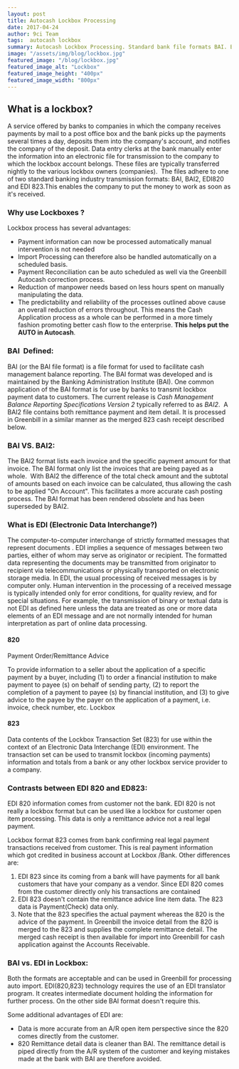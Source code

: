 ```yaml
---
layout: post
title: Autocash Lockbox Processing
date: 2017-04-24
author: 9ci Team
tags:  autocash lockbox
summary: Autocash Lockbox Processing. Standard bank file formats BAI. BAI2, difference between EDI820 and EDI823
image: "/assets/img/blog/lockbox.jpg"
featured_image: "/blog/lockbox.jpg"
featured_image_alt: "Lockbox"
featured_image_height: "400px"
featured_image_width: "800px"
---
```

## What is a lockbox?

A service offered by banks to companies in which the company receives payments by mail to a post office box and the bank picks up the payments several times a day, deposits them into the company's account, and notifies the company of the deposit. Data entry clerks at the bank manually enter the information into an electronic file for transmission to the company to which the lockbox account belongs. These files are typically transferred nightly to the various lockbox owners (companies).  The files adhere to one of two standard banking industry transmission formats: BAI, BAI2, EDI820 and EDI 823.This enables the company to put the money to work as soon as it's received.

### Why use Lockboxes ?

Lockbox process has several advantages:

- Payment information can now be processed automatically manual intervention is not needed
- Import Processing can therefore also be handled automatically on a scheduled basis.
- Payment Reconciliation can be auto scheduled as well via the Greenbill Autocash correction process.
- Reduction of manpower needs based on less hours spent on manually manipulating the data.
- The predictability and reliability of the processes outlined above cause an overall reduction of errors throughout. This means the Cash Application process as a whole can be performed in a more timely fashion promoting better cash flow to the enterprise. __This helps put the AUTO in Autocash__.


### BAI  Defined:

BAI (or the BAI file format) is a file format for used to facilitate cash management balance reporting. The BAI format was developed and is maintained by the Banking Administration Institute (BAI). One common application of the BAI format is for use by banks to transmit lockbox payment data to customers. The current release is _Cash Management Balance Reporting Specifications Version 2_ typically referred to as _BAI2_.  A BAI2 file contains both remittance payment and item detail. It is processed in Greenbill in a similar manner as the merged 823 cash receipt described below.

### BAI VS. BAI2:

The BAI2 format lists each invoice and the specific payment amount for that invoice. The BAI format only list the invoices that are being payed as a whole.  With BAI2 the difference of the total check amount and the subtotal of amounts based on each invoice can be calculated, thus allowing the cash to be applied "On Account". This facilitates a more accurate cash posting process. The BAI format has been rendered obsolete and has been superseded by BAI2.

### What is EDI (Electronic Data Interchange?)

The computer-to-computer interchange of strictly formatted messages that represent documents . EDI implies a sequence of messages between two parties, either of whom may serve as originator or recipient. The formatted data representing the documents may be transmitted from originator to recipient via telecommunications or physically transported on electronic storage media. In EDI, the usual processing of received messages is by computer only. Human intervention in the processing of a received message is typically intended only for error conditions, for quality review, and for special situations. For example, the transmission of binary or textual data is not EDI as defined here unless the data are treated as one or more data elements of an EDI message and are not normally intended for human interpretation as part of online data processing.

#### 820

Payment Order/Remittance Advice

To provide information to a seller about the application of a specific payment by a buyer, including (1) to order a financial institution to make payment to payee (s) on behalf of sending party, (2) to report the completion of a payment to payee (s) by financial institution, and (3) to give advice to the payee by the payer on the application of a payment, i.e. invoice, check number, etc. Lockbox

#### 823

Data contents of the Lockbox Transaction Set (823) for use within the context of an Electronic Data Interchange (EDI) environment. The transaction set can be used to transmit lockbox (incoming payments) information and totals from a bank or any other lockbox service provider to a company.

### Contrasts between EDI 820 and ED823:

EDI 820 information comes from customer not the bank. EDI 820 is not really a lockbox format but can be used like a lockbox for customer open item processing. This data is only a remittance advice not a real legal payment.

Lockbox format 823 comes from bank confirming real legal payment transactions received from customer. This is real payment information which got credited in business account at Lockbox /Bank. Other differences are:

1. EDI 823 since its coming from a bank will have payments for all bank customers that have your company as a vendor. Since EDI 820 comes from the customer directly only his transactions are contained
2. EDI 823 doesn't contain the remittance advice line item data. The 823 data is Payment(Check) data only.
3. Note that the 823 specifies the actual payment whereas the 820 is the advice of the payment. In Greenbill the invoice detail from the 820 is merged to the 823 and supplies the complete remittance detail. The merged cash receipt is then available for import into Greenbill for cash application against the Accounts Receivable.

### BAI vs. EDI in Lockbox:

Both the formats are acceptable and can be used in Greenbill for processing auto import. EDI(820,823) technology requires the use of an EDI translator program. It creates intermediate document holding the information for further process. On the other side BAI format doesn't require this.

Some additional advantages of EDI are:

- Data is more accurate from an A/R open item perspective since the 820 comes directly from the customer.
- 820 Remittance detail data is cleaner than BAI. The remittance detail is piped directly from the A/R system of the customer and keying mistakes made at the bank with BAI are therefore avoided.
